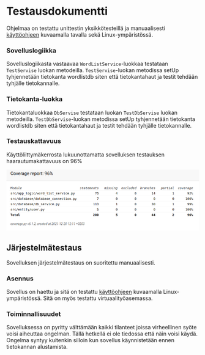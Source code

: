 # Testausdokumentti

Ohjelmaa on testattu unittestin yksikkötesteillä ja manuaalisesti [käyttöohjeen](./kayttoohje.md) kuvaamalla tavalla sekä Linux-ympäristössä.


### Sovelluslogiikka

Sovelluslogiikasta vastaavaa `WordListService`-luokkaa testataan `TestServise` luokan metodeilla. `TestServise`-luokan metodissa setUp tyhjennetään tietokanta wordlistdb siten että tietokantahaut ja testit tehdään tyhjälle tietokannalle.
### Tietokanta-luokka

Tietokantaluokkaa `DbServise` testataan luokan `TestDbServise` luokan metodeilla. `TestDbServise`-luokan metodissa setUp tyhjennetään tietokanta wordlistdb siten että  tietokantahaut ja testit tehdään tyhjälle tietokannalle.

### Testauskattavuus

Käyttöliittymäkerrosta lukuunottamatta sovelluksen testauksen haarautumakattavuus on 96%

![](./kuvat/testikattavuus.png)


## Järjestelmätestaus

Sovelluksen järjestelmätestaus on suoritettu manuaalisesti.

### Asennus

Sovellus on haettu ja sitä on testattu [käyttöohjeen](./kayttoohje.md) kuvaamalla Linux-ympäristössä.
Sitä on myös testattu virtuaalityöasemassa.

### Toiminnallisuudet

Sovelluksessa on pyritty välttämään kaikki tilanteet joissa virheellinen syöte voisi aiheuttaa ongelman. Tällä hetkellä ei ole tiedossa että näin voisi käydä. Ongelma syntyy kuitenkin silloin kun sovellus käynnistetään ennen tietokannan alustamista.


